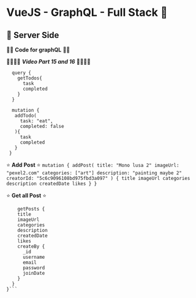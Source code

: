 # VueJS - GraphQL - Full Stack 🤟

## 🚀 Server Side

🌟🌟 **Code for graphQL** 🌟🌟

🌟🌟🌟🌟 ***Video Part 15 and 16*** 🌟🌟🌟🌟

```
  query {
    getTodos{
      task
      completed
    }
  }

  mutation {
   addTodo(
     task: "eat",
     completed: false
   ){
     task
     completed
   }
 }
```

⭐️️️️ **Add Post** ⭐️
`mutation {
  addPost(
    title: "Mono lusa 2"
    imageUrl: "pexel2.com"
    categories: ["art"]
    description: "painting maybe 2"
    creatorId: "5c6c9096108bd975fbd3a097"
  ) {
    title
    imageUrl
    categories
    description
    createdDate
    likes
  }
}`

⭐️️️️ **Get all Post** ⭐️
```{
 	getPosts {
    title
    imageUrl
    categories
    description
    createdDate
    likes
    createBy {
      _id
      username
      email
      password
      joinDate
    }
  }
}```
